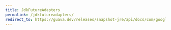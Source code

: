 ```yaml
---
title: JdkFutureAdapters
permalink: /jdkfutureadapters/
redirect_to: https://guava.dev/releases/snapshot-jre/api/docs/com/google/common/util/concurrent/JdkFutureAdapters.html
---
```

